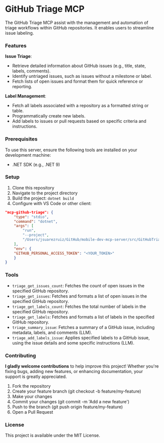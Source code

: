 # GitHub Triage MCP

The GitHub Triage MCP assist with the management and automation of triage workflows within GitHub repositories. It enables users to streamline issue labeling.

### Features

**Issue Triage**:
* Retrieve detailed information about GitHub issues (e.g., title, state, labels, comments).
* Identify untriaged issues, such as issues without a milestone or label.
* Fetch lists of open issues and format them for quick reference or reporting.

**Label Management**:
* Fetch all labels associated with a repository as a formatted string or table.
* Programmatically create new labels.
* Add labels to issues or pull requests based on specific criteria and instructions.

### Prerequisites

To use this server, ensure the following tools are installed on your development machine:

- .NET SDK (e.g., .NET 9)

### Setup

1. Clone this repository
2. Navigate to the project directory
3. Build the project: `dotnet build`
4. Configure with VS Code or other client:

```json
"mcp-github-triage": {
    "type": "stdio",
    "command": "dotnet",
    "args": [
        "run",
        "--project",
        "/Users/jsuarezruiz/GitHub/mobile-dev-mcp-server/src/GitHubTriageMcpServer.csproj"
    ],
    "env": {
    "GITHUB_PERSONAL_ACCESS_TOKEN": "<YOUR_TOKEN>"
    }
}
```

### Tools

* `triage_get_issues_count`: Fetches the count of open issues in the specified GitHub repository.
* `triage_get_issues`: Fetches and formats a list of open issues in the specified GitHub repository.
* `triage_get_labels_count`: Fetches the total number of labels in the specified GitHub repository.
* `triage_get_labels`: Fetches and formats a list of labels in the specified GitHub repository.
* `triage_summary_issue`: Fetches a summary of a GitHub issue, including metadata, labels, and comments (LLM).
* `triage_add_labels_issue`: Applies specified labels to a GitHub issue, using the issue details and some specific instructions (LLM).

### Contributing

**I gladly welcome contributions** to help improve this project! Whether you're fixing bugs, adding new features, or enhancing documentation, your support is greatly appreciated.

1. Fork the repository
2. Create your feature branch (git checkout -b feature/my-feature)
4. Make your changes
6. Commit your changes (git commit -m 'Add a new feature')
7. Push to the branch (git push origin feature/my-feature)
8. Open a Pull Request

### License

This project is available under the MIT License.